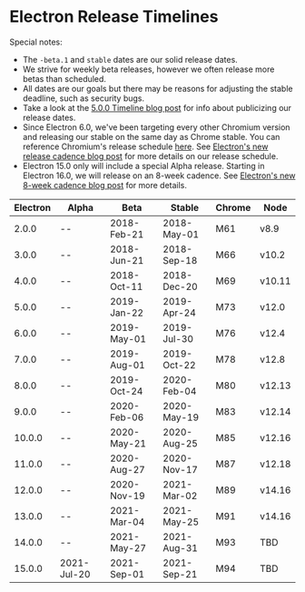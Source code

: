 # Electron Release Timelines

Special notes:

* The `-beta.1` and `stable` dates are our solid release dates.
* We strive for weekly beta releases, however we often release more betas than scheduled.
* All dates are our goals but there may be reasons for adjusting the stable deadline, such as security bugs.
* Take a look at the [5.0.0 Timeline blog post](https://electronjs.org/blog/electron-5-0-timeline) for info about publicizing our release dates.
* Since Electron 6.0, we've been targeting every other Chromium version and releasing our stable on the same day as Chrome stable. You can reference Chromium's release schedule [here](https://chromiumdash.appspot.com/schedule). See [Electron's new release cadence blog post](https://www.electronjs.org/blog/12-week-cadence) for more details on our release schedule.
* Electron 15.0 only will include a special Alpha release. Starting in Electron 16.0, we will release on an 8-week cadence. See [Electron's new 8-week cadence blog post](https://www.electronjs.org/blog/8-week-cadence) for more details.

| Electron | Alpha | Beta | Stable | Chrome | Node |
| ------- | ----- | ------- | ------ | ------ | ---- |
| 2.0.0 | -- | 2018-Feb-21 | 2018-May-01 | M61 | v8.9 |
| 3.0.0 | -- | 2018-Jun-21 | 2018-Sep-18 | M66 | v10.2 |
| 4.0.0 | -- | 2018-Oct-11 | 2018-Dec-20 | M69 | v10.11 |
| 5.0.0 | -- | 2019-Jan-22 | 2019-Apr-24 | M73 | v12.0 |
| 6.0.0 | -- | 2019-May-01 | 2019-Jul-30 | M76 | v12.4 |
| 7.0.0 | -- | 2019-Aug-01 | 2019-Oct-22 | M78 | v12.8 |
| 8.0.0 | -- | 2019-Oct-24 | 2020-Feb-04 | M80 | v12.13 |
| 9.0.0 | -- | 2020-Feb-06 | 2020-May-19 | M83 | v12.14 |
| 10.0.0 | -- | 2020-May-21 | 2020-Aug-25 | M85 | v12.16 |
| 11.0.0 | -- | 2020-Aug-27 | 2020-Nov-17 | M87 | v12.18 |
| 12.0.0 | -- | 2020-Nov-19 | 2021-Mar-02 | M89 | v14.16 |
| 13.0.0 | -- | 2021-Mar-04 | 2021-May-25 | M91 | v14.16 |
| 14.0.0 | -- | 2021-May-27 | 2021-Aug-31 | M93 | TBD |
| 15.0.0 | 2021-Jul-20 | 2021-Sep-01 | 2021-Sep-21 | M94 | TBD |
